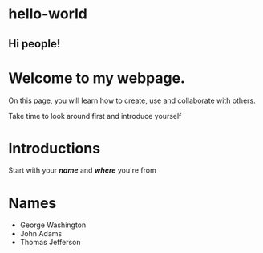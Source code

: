 # hello-world

## Hi people!

# Welcome to my webpage.

On this page, you will learn how to create, use and collaborate with others.

Take time to look around first and introduce yourself

# Introductions

Start with your **_name_** and **_where_** you're from

# Names
- George Washington
- John Adams
- Thomas Jefferson


